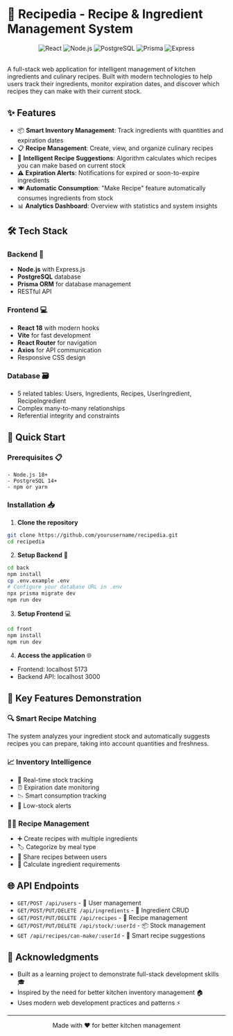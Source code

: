 # 🍳 Recipedia - Recipe & Ingredient Management System

<div align="center">
  <img src="https://img.shields.io/badge/React-61DAFB?style=for-the-badge&logo=react&logoColor=black" alt="React" />
  <img src="https://img.shields.io/badge/Node.js-339933?style=for-the-badge&logo=node.js&logoColor=white" alt="Node.js" />
  <img src="https://img.shields.io/badge/PostgreSQL-4169E1?style=for-the-badge&logo=postgresql&logoColor=white" alt="PostgreSQL" />
  <img src="https://img.shields.io/badge/Prisma-2D3748?style=for-the-badge&logo=prisma&logoColor=white" alt="Prisma" />
  <img src="https://img.shields.io/badge/Express.js-000000?style=for-the-badge&logo=express&logoColor=white" alt="Express" />
</div>

<br />

A full-stack web application for intelligent management of kitchen ingredients and culinary recipes. Built with modern technologies to help users track their ingredients, monitor expiration dates, and discover which recipes they can make with their current stock.

## ✨ Features

- 📦 **Smart Inventory Management**: Track ingredients with quantities and expiration dates
- 📋 **Recipe Management**: Create, view, and organize culinary recipes
- 🧠 **Intelligent Recipe Suggestions**: Algorithm calculates which recipes you can make based on current stock
- ⚠️ **Expiration Alerts**: Notifications for expired or soon-to-expire ingredients
- 🍽️ **Automatic Consumption**: "Make Recipe" feature automatically consumes ingredients from stock
- 📊 **Analytics Dashboard**: Overview with statistics and system insights

## 🛠️ Tech Stack

### Backend 🔧
- **Node.js** with Express.js
- **PostgreSQL** database
- **Prisma ORM** for database management
- RESTful API

### Frontend 💻
- **React 18** with modern hooks
- **Vite** for fast development
- **React Router** for navigation
- **Axios** for API communication
- Responsive CSS design

### Database 🗃️
- 5 related tables: Users, Ingredients, Recipes, UserIngredient, RecipeIngredient
- Complex many-to-many relationships
- Referential integrity and constraints

## 🚀 Quick Start

### Prerequisites 📋
```
- Node.js 18+
- PostgreSQL 14+
- npm or yarn
```

### Installation 📥

1. **Clone the repository**
```bash
git clone https://github.com/yourusername/recipedia.git
cd recipedia
```

2. **Setup Backend** 🔧
```bash
cd back
npm install
cp .env.example .env
# Configure your database URL in .env
npx prisma migrate dev
npm run dev
```

3. **Setup Frontend** 💻
```bash
cd front
npm install
npm run dev
```

4. **Access the application** 🌐
- Frontend: localhost 5173
- Backend API: localhost 3000

## 🎯 Key Features Demonstration

### 🔍 Smart Recipe Matching
The system analyzes your ingredient stock and automatically suggests recipes you can prepare, taking into account quantities and freshness.

### 📈 Inventory Intelligence
- 🔄 Real-time stock tracking
- ⏰ Expiration date monitoring
- 📉 Smart consumption tracking
- 🚨 Low-stock alerts

### 👨‍🍳 Recipe Management
- ➕ Create recipes with multiple ingredients
- 🏷️ Categorize by meal type
- 👥 Share recipes between users
- 🧮 Calculate ingredient requirements

## 🌐 API Endpoints

- `GET/POST /api/users` - 👤 User management
- `GET/POST/PUT/DELETE /api/ingredients` - 🥕 Ingredient CRUD
- `GET/POST/PUT/DELETE /api/recipes` - 📝 Recipe management
- `GET/POST/PUT/DELETE /api/stock/:userId` - 📦 Stock management
- `GET /api/recipes/can-make/:userId` - 🎯 Smart recipe suggestions

## 🙏 Acknowledgments

- Built as a learning project to demonstrate full-stack development skills 🎓
- Inspired by the need for better kitchen inventory management 🏠
- Uses modern web development practices and patterns ⚡

---

<div align="center">
  Made with ❤️ for better kitchen management
</div>



